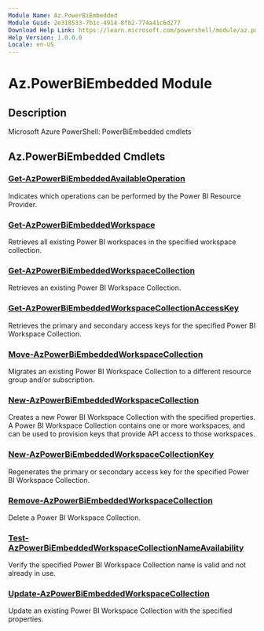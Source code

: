 ```yaml
---
Module Name: Az.PowerBiEmbedded
Module Guid: 2e318533-7b1c-4914-8fb2-774a41c6d277
Download Help Link: https://learn.microsoft.com/powershell/module/az.powerbiembedded
Help Version: 1.0.0.0
Locale: en-US
---
```


# Az.PowerBiEmbedded Module
## Description
Microsoft Azure PowerShell: PowerBiEmbedded cmdlets

## Az.PowerBiEmbedded Cmdlets
### [Get-AzPowerBiEmbeddedAvailableOperation](Get-AzPowerBiEmbeddedAvailableOperation.md)
Indicates which operations can be performed by the Power BI Resource Provider.

### [Get-AzPowerBiEmbeddedWorkspace](Get-AzPowerBiEmbeddedWorkspace.md)
Retrieves all existing Power BI workspaces in the specified workspace collection.

### [Get-AzPowerBiEmbeddedWorkspaceCollection](Get-AzPowerBiEmbeddedWorkspaceCollection.md)
Retrieves an existing Power BI Workspace Collection.

### [Get-AzPowerBiEmbeddedWorkspaceCollectionAccessKey](Get-AzPowerBiEmbeddedWorkspaceCollectionAccessKey.md)
Retrieves the primary and secondary access keys for the specified Power BI Workspace Collection.

### [Move-AzPowerBiEmbeddedWorkspaceCollection](Move-AzPowerBiEmbeddedWorkspaceCollection.md)
Migrates an existing Power BI Workspace Collection to a different resource group and/or subscription.

### [New-AzPowerBiEmbeddedWorkspaceCollection](New-AzPowerBiEmbeddedWorkspaceCollection.md)
Creates a new Power BI Workspace Collection with the specified properties.
A Power BI Workspace Collection contains one or more workspaces, and can be used to provision keys that provide API access to those workspaces.

### [New-AzPowerBiEmbeddedWorkspaceCollectionKey](New-AzPowerBiEmbeddedWorkspaceCollectionKey.md)
Regenerates the primary or secondary access key for the specified Power BI Workspace Collection.

### [Remove-AzPowerBiEmbeddedWorkspaceCollection](Remove-AzPowerBiEmbeddedWorkspaceCollection.md)
Delete a Power BI Workspace Collection.

### [Test-AzPowerBiEmbeddedWorkspaceCollectionNameAvailability](Test-AzPowerBiEmbeddedWorkspaceCollectionNameAvailability.md)
Verify the specified Power BI Workspace Collection name is valid and not already in use.

### [Update-AzPowerBiEmbeddedWorkspaceCollection](Update-AzPowerBiEmbeddedWorkspaceCollection.md)
Update an existing Power BI Workspace Collection with the specified properties.

